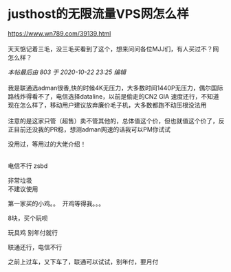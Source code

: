 # justhost的无限流量VPS网怎么样


https://www.wn789.com/39139.html<br />
<br />
天天惦记着三毛，没三毛买看到了这个，想来问问各位MJJ们，有人买过不？网怎么样？

<i class="pstatus"> 本帖最后由 803 于 2020-10-22 23:25 编辑 </i><br />
<br />
我是联通选adman很香,快的时候4K无压力，大多数时间1440P无压力，偶尔国际路线炸得看不了，电信选择dataline，以前是偷走的CN2 GIA 速度还行，不知道现在怎么样了，移动用户建议放弃廉价毛子机，大多数都跑不动压根没法用<br />
<br />
注意的是这家只管（超售）卖不管其他的，总体值这个价，但也就值这个价了，反正目前还没我的PR稳，想测adman网速的话我可以PM你试试

没用过，等用过的大佬介绍！<br />
<br />
<img src="static/image/smiley/default/lol.gif" smilieid="12" border="0" alt="" /><img src="static/image/smiley/default/lol.gif" smilieid="12" border="0" alt="" /><img src="static/image/smiley/default/lol.gif" smilieid="12" border="0" alt="" />

电信不行 zsbd<img src="static/image/smiley/default/lol.gif" smilieid="12" border="0" alt="" />

非常垃圾<br />
不建议使用

第一家买的小鸡。。&nbsp;&nbsp;开鸡等得我。。。<img id="aimg_R3Z60" onclick="zoom(this, this.src, 0, 0, 0)" class="zoom" src="https://cdn.jsdelivr.net/gh/hishis/forum-master/public/images/patch.gif" onmouseover="img_onmouseoverfunc(this)" onload="thumbImg(this)" border="0" alt="" />

8块，买个玩呗<img id="aimg_N66g3" onclick="zoom(this, this.src, 0, 0, 0)" class="zoom" src="https://cdn.jsdelivr.net/gh/hishis/forum-master/public/images/patch.gif" onmouseover="img_onmouseoverfunc(this)" onload="thumbImg(this)" border="0" alt="" />

玩具鸡 别年付就行 

联通还行，电信不行<img src="static/image/smiley/default/sweat.gif" smilieid="10" border="0" alt="" />

之前上过车，又下车了，联通可以试试，别年付，要月付
